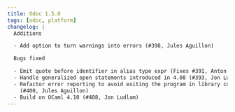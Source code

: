 ```yaml
---
title: Odoc 1.5.0
tags: [odoc, platform]
changelog: |
  Additions

  - Add option to turn warnings into errors (#398, Jules Aguillon)

  Bugs fixed

  - Emit quote before identifier in alias type expr (Fixes #391, Anton Bachin)
  - Handle generalized open statements introduced in 4.08 (#393, Jon Ludlam)
  - Refactor error reporting to avoid exiting the program in library code
    (#400, Jules Aguillon)
  - Build on OCaml 4.10 (#408, Jon Ludlam)
---
```


